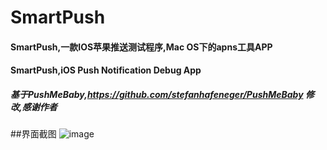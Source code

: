 # SmartPush
#### SmartPush,一款IOS苹果推送测试程序,Mac OS下的apns工具APP
#### SmartPush,iOS Push Notification Debug App 

##### 基于PushMeBaby,https://github.com/stefanhafeneger/PushMeBaby 修改,感谢作者

##界面截图
![image](https://raw.githubusercontent.com/shaojiankui/SmartPush/master/demo.png)
